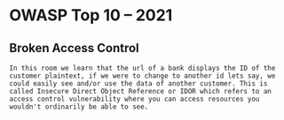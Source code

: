 # OWASP Top 10 – 2021

## Broken Access Control
```Broken access control allows attackers to bypass authorization, allowing them to view sensitive data or perform tasks they aren’t supposed to.
In this room we learn that the url of a bank displays the ID of the customer plaintext, if we were to change to another id lets say, we could easily see and/or use the data of another customer. This is called Insecure Direct Object Reference or IDOR which refers to an access control vulnerability where you can access resources you wouldn't ordinarily be able to see.
```
